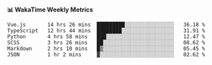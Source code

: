 **:bar_chart: WakaTime Weekly Metrics**

<!--START_SECTION:waka-->

```text
Vue.js       14 hrs 26 mins  █████████░░░░░░░░░░░░░░░░   36.18 %
TypeScript   12 hrs 44 mins  ████████░░░░░░░░░░░░░░░░░   31.91 %
Python       4 hrs 58 mins   ███░░░░░░░░░░░░░░░░░░░░░░   12.47 %
SCSS         3 hrs 26 mins   ██░░░░░░░░░░░░░░░░░░░░░░░   08.62 %
Markdown     2 hrs 10 mins   █▒░░░░░░░░░░░░░░░░░░░░░░░   05.45 %
JSON         1 hr 2 mins     ▓░░░░░░░░░░░░░░░░░░░░░░░░   02.62 %
```

<!--END_SECTION:waka-->
